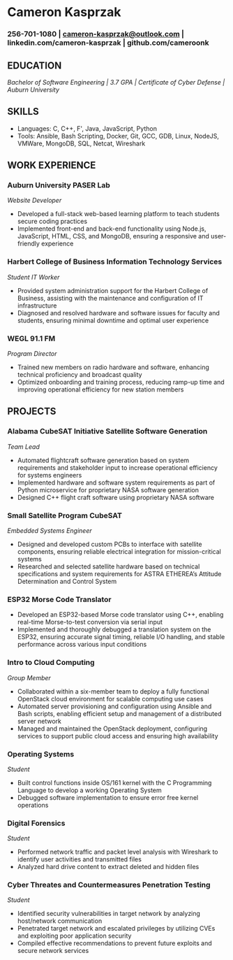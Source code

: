 # **Cameron Kasprzak**
### 256-701-1080 | cameron-kasprzak@outlook.com | linkedin.com/cameron-kasprzak | github.com/cameroonk

## **EDUCATION**
_Bachelor of Software Engineering | 3.7 GPA | Certificate of Cyber Defense | Auburn University_

## **SKILLS**
* Languages: C, C++, F', Java, JavaScript, Python
* Tools: Ansible, Bash Scripting, Docker, Git, GCC, GDB, Linux, NodeJS, VMWare, MongoDB, SQL, Netcat, Wireshark

## **WORK EXPERIENCE**
### **Auburn University PASER Lab**  
_Website Developer_
* Developed a full-stack web-based learning platform to teach students secure coding practices
* Implemented front-end and back-end functionality using Node.js, JavaScript, HTML, CSS, and MongoDB, ensuring a responsive and user-friendly experience

### **Harbert College of Business Information Technology Services**  
_Student IT Worker_
* Provided system administration support for the Harbert College of Business, assisting with the maintenance and
configuration of IT infrastructure
* Diagnosed and resolved hardware and software issues for faculty and students, ensuring minimal downtime and optimal
user experience

### **WEGL 91.1 FM**  
_Program Director_
* Trained new members on radio hardware and software, enhancing technical proficiency and broadcast quality
* Optimized onboarding and training process, reducing ramp-up time and improving operational efficiency for new
station members

## **PROJECTS**
### **Alabama CubeSAT Initiative Satellite Software Generation**  
_Team Lead_
* Automated flightcraft software generation based on system requirements and stakeholder input to increase operational
efficiency for systems engineers
* Implemented hardware and software system requirements as part of Python microservice for proprietary NASA
software generation
* Designed C++ flight craft software using proprietary NASA software

### **Small Satellite Program CubeSAT**  
_Embedded Systems Engineer_
* Designed and developed custom PCBs to interface with satellite components, ensuring reliable electrical integration for
mission-critical systems
* Researched and selected satellite hardware based on technical specifications and system requirements for ASTRA
ETHEREA’s Attitude Determination and Control System

### **ESP32 Morse Code Translator**
* Developed an ESP32-based Morse code translator using C++, enabling real-time Morse-to-test conversion via serial
input
* Implemented and thoroughly debugged a translation system on the ESP32, ensuring accurate signal timing, reliable I/O
handling, and stable performance across various input conditions

### **Intro to Cloud Computing**  
_Group Member_
* Collaborated within a six-member team to deploy a fully functional OpenStack cloud environment for scalable
computing use cases
* Automated server provisioning and configuration using Ansible and Bash scripts, enabling efficient setup and management of a distributed server network
* Managed and maintained the OpenStack deployment, configuring services to support public cloud access and ensuring
high availability

### **Operating Systems**  
_Student_
* Built control functions inside OS/161 kernel with the C Programming Language to develop a working Operating
System
* Debugged software implementation to ensure error free kernel operations

### **Digital Forensics**  
_Student_
* Performed network traffic and packet level analysis with Wireshark to identify user activities and transmitted files
* Analyzed hard drive content to extract deleted and hidden files

### **Cyber Threates and Countermeasures Penetration Testing**  
_Student_
* Identified security vulnerabilities in target network by analyzing host/network communication
* Penetrated target network and escalated privileges by utilizing CVEs and exploiting poor application security
* Compiled effective recommendations to prevent future exploits and secure network services
